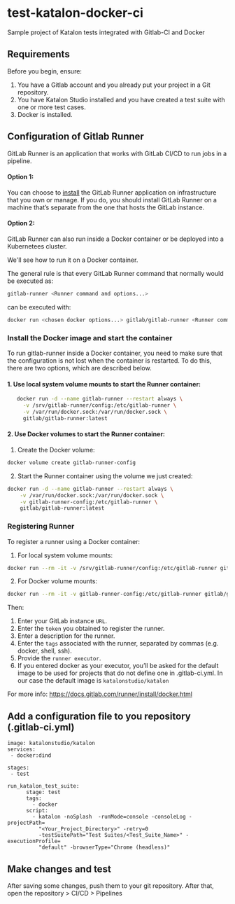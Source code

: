 # test-katalon-docker-ci

Sample project of Katalon tests integrated with Gitlab-CI and Docker

## Requirements

Before you begin, ensure:

 1. You have a Gitlab account and you already put your project in a Git repository.
 2. You have Katalon Studio installed and you have created a test suite with one or more test cases.
 3. Docker is installed.
 
 ## Configuration of Gitlab Runner
 
 GitLab Runner is an application that works with GitLab CI/CD to run jobs in a pipeline.

 #### Option 1:  

You can choose to [install](https://docs.gitlab.com/runner/install/index.html) the GitLab Runner application on infrastructure that you own or manage. If you do, you should install GitLab Runner on a machine that’s separate from the one that hosts the GitLab instance. 
 
 
 #### Option 2: 
 
 GitLab Runner can also run inside a Docker container or be deployed into a Kubernetees cluster.
 
 We'll see how to run it on a Docker container.
 
 The general rule is that every GitLab Runner command that normally would be executed as: 
 
 

``` bash
gitlab-runner <Runner command and options...>
```

can be executed with: 

``` bash
docker run <chosen docker options...> gitlab/gitlab-runner <Runner command and options...>
```

### Install the Docker image and start the container

To run gitlab-runner inside a Docker container, you need to make sure that the configuration is not lost when the container is restarted.
To do this, there are two options, which are described below. 

#### 1. Use local system volume mounts to start the Runner container: 

``` bash
   docker run -d --name gitlab-runner --restart always \
     -v /srv/gitlab-runner/config:/etc/gitlab-runner \
     -v /var/run/docker.sock:/var/run/docker.sock \
     gitlab/gitlab-runner:latest
```

#### 2. Use Docker volumes to start the Runner container:

1. Create the Docker volume:

``` bash
docker volume create gitlab-runner-config
```

2. Start the Runner container using the volume we just created: 

``` bash
docker run -d --name gitlab-runner --restart always \
    -v /var/run/docker.sock:/var/run/docker.sock \
    -v gitlab-runner-config:/etc/gitlab-runner \
    gitlab/gitlab-runner:latest
```

### Registering Runner 

To register a runner using a Docker container: 

1. For local system volume mounts: 

```bash 
docker run --rm -it -v /srv/gitlab-runner/config:/etc/gitlab-runner gitlab/gitlab-runner register

``` 

2. For Docker volume mounts:

```bash 
docker run --rm -it -v gitlab-runner-config:/etc/gitlab-runner gitlab/gitlab-runner:latest register
```

Then: 

1. Enter your GitLab instance ```URL```.
2. Enter the ```token``` you obtained to register the runner.
3. Enter a description for the runner.
4. Enter the ```tags``` associated with the runner, separated by commas (e.g. docker, shell, ssh).
5. Provide the ```runner executor```.
6. If you entered docker as your executor, you’ll be asked for the default image to be used for projects that do not define one in .gitlab-ci.yml.
In our case the default image is ```katalonstudio/katalon``` 

For more info: https://docs.gitlab.com/runner/install/docker.html

## Add a configuration file to you repository (.gitlab-ci.yml)
```
image: katalonstudio/katalon
services:
 - docker:dind

stages:
 - test

run_katalon_test_suite:
      stage: test
      tags:
        - docker
      script:
        - katalon -noSplash  -runMode=console -consoleLog -projectPath=
          "<Your_Project_Directory>" -retry=0
          -testSuitePath="Test Suites/<Test_Suite_Name>" -executionProfile=
          "default" -browserType="Chrome (headless)"
```
## Make changes and test

After saving some changes, push them to your git repository. After that, open the repository > CI/CD > Pipelines